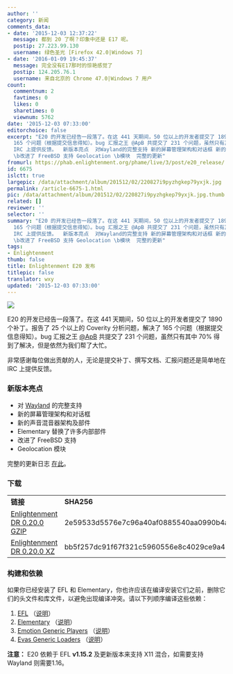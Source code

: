 ```yaml
---
author: ''
category: 新闻
comments_data:
- date: '2015-12-03 12:37:22'
  message: 都到 20 了啊？印象中还是 E17 呢。
  postip: 27.223.99.130
  username: 绿色圣光 [Firefox 42.0|Windows 7]
- date: '2016-01-09 19:45:37'
  message: 完全没有E17那时的惊艳感觉了
  postip: 124.205.76.1
  username: 来自北京的 Chrome 47.0|Windows 7 用户
count:
  commentnum: 2
  favtimes: 0
  likes: 0
  sharetimes: 0
  viewnum: 5762
date: '2015-12-03 07:33:00'
editorchoice: false
excerpt: "E20 的开发已经告一段落了。在这 441 天期间，50 位以上的开发者提交了 1890 个补丁。报告了 25 个以上的Coverity 分析问题，解决了
  165 个问题（根据提交信息得知）。bug 汇报之王 @ApB 共提交了 231 个问题，虽然只有其中 70% 得到了解决，但是依然为我们帮了大忙。 非常感谢每位做出贡献的人，无论是提交补丁、撰写文档、汇报问题还是简单地在
  IRC 上提供反馈。  新版本亮点  对Wayland的完整支持 新的屏幕管理架构和对话框 新的声音混音器架构及部件 Elementary 替换了许多内部部件
  \b改进了 FreeBSD 支持 Geolocation \b模块  完整的更新"
fromurl: https://phab.enlightenment.org/phame/live/3/post/e20_release/
id: 6675
islctt: true
largepic: /data/attachment/album/201512/02/220827i9pyzhgkep79yxjk.jpg
permalink: /article-6675-1.html
pic: /data/attachment/album/201512/02/220827i9pyzhgkep79yxjk.jpg.thumb.jpg
related: []
reviewer: ''
selector: ''
summary: "E20 的开发已经告一段落了。在这 441 天期间，50 位以上的开发者提交了 1890 个补丁。报告了 25 个以上的Coverity 分析问题，解决了
  165 个问题（根据提交信息得知）。bug 汇报之王 @ApB 共提交了 231 个问题，虽然只有其中 70% 得到了解决，但是依然为我们帮了大忙。 非常感谢每位做出贡献的人，无论是提交补丁、撰写文档、汇报问题还是简单地在
  IRC 上提供反馈。  新版本亮点  对Wayland的完整支持 新的屏幕管理架构和对话框 新的声音混音器架构及部件 Elementary 替换了许多内部部件
  \b改进了 FreeBSD 支持 Geolocation \b模块  完整的更新"
tags:
- Enlightenment
thumb: false
title: Enlightenment E20 发布
titlepic: false
translator: wxy
updated: '2015-12-03 07:33:00'
---
```


![](/data/attachment/album/201512/02/220827i9pyzhgkep79yxjk.jpg)


E20 的开发已经告一段落了。在这 441 天期间，50 位以上的开发者提交了 1890 个补丁。报告了 25 个以上的 Coverity 分析问题，解决了 165 个问题（根据提交信息得知）。bug 汇报之王 [@ApB](https://phab.enlightenment.org/p/ApB/) 共提交了 231 个问题，虽然只有其中 70% 得到了解决，但是依然为我们帮了大忙。


非常感谢每位做出贡献的人，无论是提交补丁、撰写文档、汇报问题还是简单地在 IRC 上提供反馈。


### 新版本亮点


* 对 [Wayland](https://git.enlightenment.org/core/enlightenment.git/tree/README.wayland) 的完整支持
* 新的屏幕管理架构和对话框
* 新的声音混音器架构及部件
* Elementary 替换了许多内部部件
* 改进了 FreeBSD 支持
* Geolocation 模块


完整的更新日志 [在此](https://git.enlightenment.org/core/enlightenment.git/tree/NEWS?id=v0.20.0)。


### 下载




|  |  |
| --- | --- |
| **链接** | **SHA256** |
| [Enlightenment DR 0.20.0 GZIP](http://download.enlightenment.org/rel/apps/enlightenment/enlightenment-0.20.0.tar.gz) | 2e59533d5576e7c96a40af0885540aa0990b4a5a60b578cf990f6bc5daa365a9 |
| [Enlightenment DR 0.20.0 XZ](http://download.enlightenment.org/rel/apps/enlightenment/enlightenment-0.20.0.tar.xz) | bb5f257dc91f67f321c5960556e8c4029ce9a42aace3e3d4d880986d418d9157 |


### 构建和依赖


如果你已经安装了 EFL 和 Elementary，你也许应该在编译安装它们之前，删除它们的头文件和库文件，以避免出现编译冲突。请以下列顺序编译这些依赖：


1. [EFL](https://phab.enlightenment.org/diffusion/EFL) （[说明](https://git.enlightenment.org/core/efl.git/tree/README)）
2. [Elementary](https://phab.enlightenment.org/diffusion/ELM) （[说明](https://git.enlightenment.org/core/elementary.git/tree/README)）
3. [Emotion Generic Players](https://phab.enlightenment.org/diffusion/EGP) （[说明](https://git.enlightenment.org/core/emotion_generic_players.git/tree/README)）
4. [Evas Generic Loaders](https://phab.enlightenment.org/diffusion/EGL) （[说明](https://git.enlightenment.org/core/evas_generic_loaders.git/tree/README)）


**注意：** E20 依赖于 EFL **v1.15.2** 及更新版本来支持 X11 混合，如需要支持 Wayland 则需要1.16。